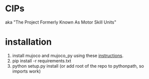 # CIPs
aka "The Project Formerly Known As Motor Skill Units"

# installation
1. install mujoco and mujoco_py using these [instructions](https://github.com/openai/mujoco-py). 
2. pip install -r requirements.txt
2. python setup.py install (or add root of the repo to pythonpath, so imports work)

